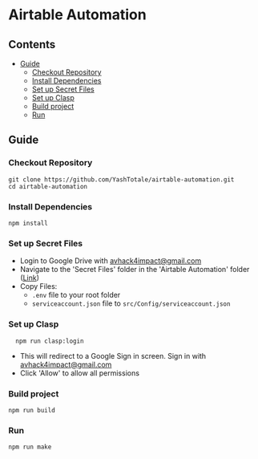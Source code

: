 # Airtable Automation <!-- omit in toc -->

## Contents <!-- omit in toc -->

- [Guide](#guide)
  - [Checkout Repository](#checkout-repository)
  - [Install Dependencies](#install-dependencies)
  - [Set up Secret Files](#set-up-secret-files)
  - [Set up Clasp](#set-up-clasp)
  - [Build project](#build-project)
  - [Run](#run)

## Guide

### Checkout Repository

```shell
git clone https://github.com/YashTotale/airtable-automation.git
cd airtable-automation
```

### Install Dependencies

```shell
npm install
```

### Set up Secret Files

- Login to Google Drive with avhack4impact@gmail.com
- Navigate to the 'Secret Files' folder in the 'Airtable Automation' folder ([Link](https://drive.google.com/drive/folders/1kcdNls8krOBnIpDNls-hBxsc3yjfPiiB))
- Copy Files:
  - `.env` file to your root folder
  - `serviceaccount.json` file to `src/Config/serviceaccount.json`

### Set up Clasp

```shell
  npm run clasp:login
```

- This will redirect to a Google Sign in screen. Sign in with avhack4impact@gmail.com
- Click 'Allow' to allow all permissions

### Build project

```shell
npm run build
```

### Run

```shell
npm run make
```
